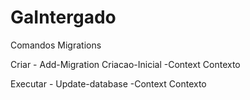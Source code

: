 # GaIntergado

Comandos Migrations 

Criar - Add-Migration Criacao-Inicial -Context Contexto

Executar - Update-database -Context Contexto
